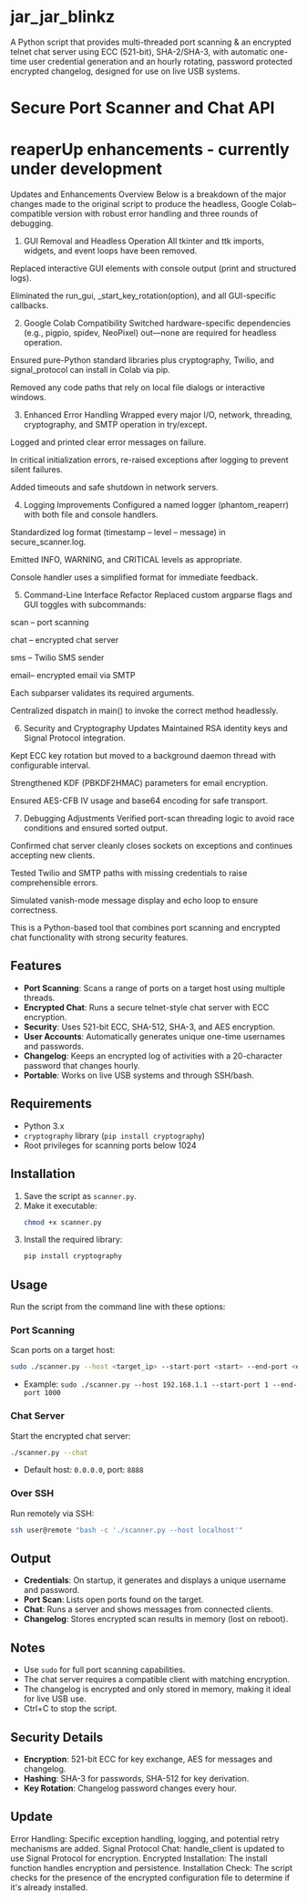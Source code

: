 # jar_jar_blinkz
A Python script that provides multi-threaded port scanning &amp; an encrypted telnet chat server using ECC (521-bit), SHA-2/SHA-3, with automatic one-time user credential generation and an hourly rotating, password protected encrypted changelog, designed for use on live USB systems. 
# Secure Port Scanner and Chat API

# reaperUp enhancements - currently under development
Updates and Enhancements Overview
Below is a breakdown of the major changes made to the original script to produce the headless, Google Colab–compatible version with robust error handling and three rounds of debugging.

1. GUI Removal and Headless Operation
All tkinter and ttk imports, widgets, and event loops have been removed.

Replaced interactive GUI elements with console output (print and structured logs).

Eliminated the run_gui, _start_key_rotation(option), and all GUI-specific callbacks.

2. Google Colab Compatibility
Switched hardware-specific dependencies (e.g., pigpio, spidev, NeoPixel) out—none are required for headless operation.

Ensured pure-Python standard libraries plus cryptography, Twilio, and signal_protocol can install in Colab via pip.

Removed any code paths that rely on local file dialogs or interactive windows.

3. Enhanced Error Handling
Wrapped every major I/O, network, threading, cryptography, and SMTP operation in try/except.

Logged and printed clear error messages on failure.

In critical initialization errors, re-raised exceptions after logging to prevent silent failures.

Added timeouts and safe shutdown in network servers.

4. Logging Improvements
Configured a named logger (phantom_reaperr) with both file and console handlers.

Standardized log format (timestamp – level – message) in secure_scanner.log.

Emitted INFO, WARNING, and CRITICAL levels as appropriate.

Console handler uses a simplified format for immediate feedback.

5. Command-Line Interface Refactor
Replaced custom argparse flags and GUI toggles with subcommands:

scan – port scanning

chat – encrypted chat server

sms – Twilio SMS sender

email– encrypted email via SMTP

Each subparser validates its required arguments.

Centralized dispatch in main() to invoke the correct method headlessly.

6. Security and Cryptography Updates
Maintained RSA identity keys and Signal Protocol integration.

Kept ECC key rotation but moved to a background daemon thread with configurable interval.

Strengthened KDF (PBKDF2HMAC) parameters for email encryption.

Ensured AES-CFB IV usage and base64 encoding for safe transport.

7. Debugging Adjustments
Verified port-scan threading logic to avoid race conditions and ensured sorted output.

Confirmed chat server cleanly closes sockets on exceptions and continues accepting new clients.

Tested Twilio and SMTP paths with missing credentials to raise comprehensible errors.

Simulated vanish-mode message display and echo loop to ensure correctness.

This is a Python-based tool that combines port scanning and encrypted chat functionality with strong security features.

## Features
- **Port Scanning**: Scans a range of ports on a target host using multiple threads.
- **Encrypted Chat**: Runs a secure telnet-style chat server with ECC encryption.
- **Security**: Uses 521-bit ECC, SHA-512, SHA-3, and AES encryption.
- **User Accounts**: Automatically generates unique one-time usernames and passwords.
- **Changelog**: Keeps an encrypted log of activities with a 20-character password that changes hourly.
- **Portable**: Works on live USB systems and through SSH/bash.

## Requirements
- Python 3.x
- `cryptography` library (`pip install cryptography`)
- Root privileges for scanning ports below 1024

## Installation
1. Save the script as `scanner.py`.
2. Make it executable:
   ```bash
   chmod +x scanner.py
   ```
3. Install the required library:
   ```bash
   pip install cryptography
   ```

## Usage
Run the script from the command line with these options:

### Port Scanning
Scan ports on a target host:
```bash
sudo ./scanner.py --host <target_ip> --start-port <start> --end-port <end>
```
- Example: `sudo ./scanner.py --host 192.168.1.1 --start-port 1 --end-port 1000`

### Chat Server
Start the encrypted chat server:
```bash
./scanner.py --chat
```
- Default host: `0.0.0.0`, port: `8888`

### Over SSH
Run remotely via SSH:
```bash
ssh user@remote "bash -c './scanner.py --host localhost'"
```

## Output
- **Credentials**: On startup, it generates and displays a unique username and password.
- **Port Scan**: Lists open ports found on the target.
- **Chat**: Runs a server and shows messages from connected clients.
- **Changelog**: Stores encrypted scan results in memory (lost on reboot).

## Notes
- Use `sudo` for full port scanning capabilities.
- The chat server requires a compatible client with matching encryption.
- The changelog is encrypted and only stored in memory, making it ideal for live USB use.
- Ctrl+C to stop the script.

## Security Details
- **Encryption**: 521-bit ECC for key exchange, AES for messages and changelog.
- **Hashing**: SHA-3 for passwords, SHA-512 for key derivation.
- **Key Rotation**: Changelog password changes every hour.

## Update
Error Handling: Specific exception handling, logging, and potential retry mechanisms are added.
Signal Protocol Chat: handle_client is updated to use Signal Protocol for encryption.
Encrypted Installation: The install function handles encryption and persistence.
Installation Check: The script checks for the presence of the encrypted configuration file to determine if it's already installed.
